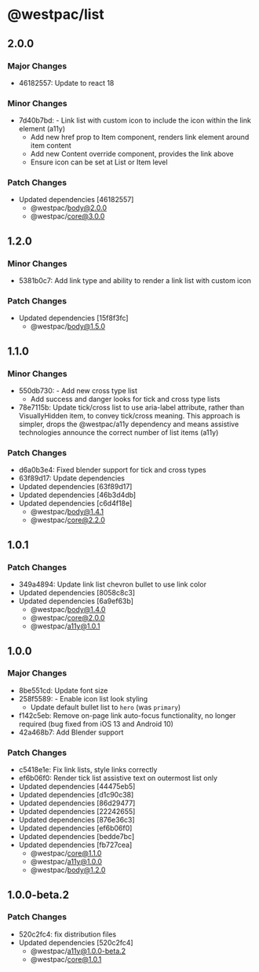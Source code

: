 # @westpac/list

## 2.0.0

### Major Changes

- 46182557: Update to react 18

### Minor Changes

- 7d40b7bd: - Link list with custom icon to include the icon within the link element (a11y)
  - Add new href prop to Item component, renders link element around item content
  - Add new Content override component, provides the link above
  - Ensure icon can be set at List or Item level

### Patch Changes

- Updated dependencies [46182557]
  - @westpac/body@2.0.0
  - @westpac/core@3.0.0

## 1.2.0

### Minor Changes

- 5381b0c7: Add link type and ability to render a link list with custom icon

### Patch Changes

- Updated dependencies [15f8f3fc]
  - @westpac/body@1.5.0

## 1.1.0

### Minor Changes

- 550db730: - Add new cross type list
  - Add success and danger looks for tick and cross type lists
- 78e7115b: Update tick/cross list to use aria-label attribute, rather than VisuallyHidden item, to convey tick/cross meaning. This approach is simpler, drops the @westpac/a11y dependency and means assistive technologies announce the correct number of list items (a11y)

### Patch Changes

- d6a0b3e4: Fixed blender support for tick and cross types
- 63f89d17: Update dependencies
- Updated dependencies [63f89d17]
- Updated dependencies [46b3d4db]
- Updated dependencies [c6d4f18e]
  - @westpac/body@1.4.1
  - @westpac/core@2.2.0

## 1.0.1

### Patch Changes

- 349a4894: Update link list chevron bullet to use link color
- Updated dependencies [8058c8c3]
- Updated dependencies [6a9ef63b]
  - @westpac/body@1.4.0
  - @westpac/core@2.0.0
  - @westpac/a11y@1.0.1

## 1.0.0

### Major Changes

- 8be551cd: Update font size
- 258f5589: - Enable icon list look styling
  - Update default bullet list to `hero` (was `primary`)
- f142c5eb: Remove on-page link auto-focus functionality, no longer required (bug fixed from iOS 13 and Android 10)
- 42a468b7: Add Blender support

### Patch Changes

- c5418e1e: Fix link lists, style links correctly
- ef6b06f0: Render tick list assistive text on outermost list only
- Updated dependencies [44475eb5]
- Updated dependencies [d1c90c38]
- Updated dependencies [86d29477]
- Updated dependencies [22242655]
- Updated dependencies [876e36c3]
- Updated dependencies [ef6b06f0]
- Updated dependencies [bedde7bc]
- Updated dependencies [fb727cea]
  - @westpac/core@1.1.0
  - @westpac/a11y@1.0.0
  - @westpac/body@1.2.0

## 1.0.0-beta.2

### Patch Changes

- 520c2fc4: fix distribution files
- Updated dependencies [520c2fc4]
  - @westpac/a11y@1.0.0-beta.2
  - @westpac/core@1.0.1
